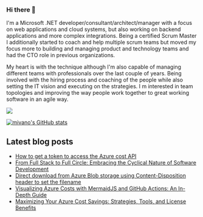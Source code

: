 ### Hi there 👋

I'm a Microsoft .NET developer/consultant/architect/manager with a focus on web applications and cloud systems, but also working on backend applications and more complex integrations. Being a certified Scrum Master I additionally started to coach and help multiple scrum teams but moved my focus more to building and managing product and technology teams and had the CTO role in previous organizations. 

My heart is with the technique although I'm also capable of managing different teams with professionals over the last couple of years. Being involved with the hiring process and coaching of the people while also setting the IT vision and executing on the strategies. I m interested in team topologies and improving the way people work together to great working software in an agile way.

<a href="https://www.twitter.com/mivano" target="_blank" rel="noreferrer"><img
src="https://img.shields.io/twitter/follow/mivano?logo=twitter&style=for-the-badge&color=0891b2&labelColor=1c1917"
/></a>

<a href="http://www.github.com/mivano"><img src="https://github-readme-stats.vercel.app/api?username=mivano&show_icons=true&hide=&count_private=true&title_color=0891b2&text_color=ffffff&icon_color=0891b2&bg_color=1c1917&hide_border=true&show_icons=true" alt="mivano's GitHub stats" /></a>

## Latest blog posts

<!--START_SECTION:feed-->
* [How to get a token to access the Azure cost API](https:&#x2F;&#x2F;www.mindbyte.nl&#x2F;2023&#x2F;08&#x2F;22&#x2F;token-access-azure-cost-api.html)
* [From Full Stack to Full Circle: Embracing the Cyclical Nature of Software Development](https:&#x2F;&#x2F;www.mindbyte.nl&#x2F;2023&#x2F;08&#x2F;20&#x2F;full-stack-full-circle-embracing-cyclical-nature-software-development.html)
* [Direct download from Azure Blob storage using Content-Disposition header to set the filename](https:&#x2F;&#x2F;www.mindbyte.nl&#x2F;2023&#x2F;08&#x2F;12&#x2F;direct-download-from-azure-blob-storage-using-contentdisposition-header-to-set-the-filename.html)
* [Visualizing Azure Costs with MermaidJS and GitHub Actions: An In-Depth Guide](https:&#x2F;&#x2F;www.mindbyte.nl&#x2F;2023&#x2F;04&#x2F;25&#x2F;visualizing-azure-costs-with-mermaidjs-and-github-actions-an-in-depth-guide.html)
* [Maximizing Your Azure Cost Savings: Strategies, Tools, and License Benefits](https:&#x2F;&#x2F;www.mindbyte.nl&#x2F;2023&#x2F;04&#x2F;08&#x2F;maximizing-your-azure-cost-savings-strategies-tools-and-license-benefits.html)
<!--END_SECTION:feed-->

<!--
**mivano/mivano** is a ✨ _special_ ✨ repository because its `README.md` (this file) appears on your GitHub profile.

Here are some ideas to get you started:

- 🔭 I’m currently working on ...
- 🌱 I’m currently learning ...
- 👯 I’m looking to collaborate on ...
- 🤔 I’m looking for help with ...
- 💬 Ask me about ...
- 📫 How to reach me: ...
- 😄 Pronouns: ...
- ⚡ Fun fact: ...
-->
